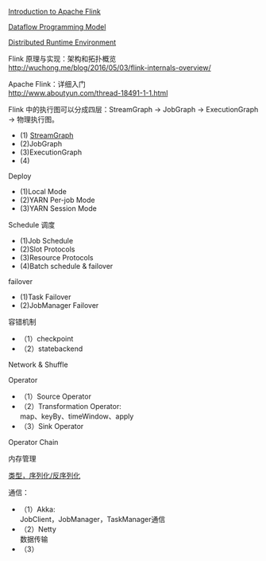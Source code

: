 [Introduction to Apache Flink](http://flink.apache.org/introduction.html)

[Dataflow Programming Model](https://ci.apache.org/projects/flink/flink-docs-release-1.4/concepts/programming-model.html)

[Distributed Runtime Environment](https://ci.apache.org/projects/flink/flink-docs-release-1.4/concepts/runtime.html)

Flink 原理与实现：架构和拓扑概览  
http://wuchong.me/blog/2016/05/03/flink-internals-overview/

Apache Flink：详细入门  
http://www.aboutyun.com/thread-18491-1-1.html


Flink 中的执行图可以分成四层：StreamGraph -> JobGraph -> ExecutionGraph -> 物理执行图。
- (1) [StreamGraph](https://github.com/binlijin/java-learn/blob/master/flink/StreamGraph.md) 
- (2)JobGraph
- (3)ExecutionGraph
- (4)

Deploy
- (1)Local Mode
- (2)YARN Per-job Mode
- (3)YARN Session Mode

Schedule 调度
- (1)Job Schedule
- (2)Slot Protocols
- (3)Resource Protocols
- (4)Batch schedule & failover

failover
- (1)Task Failover
- (2)JobManager Failover

容错机制
- （1）checkpoint
- （2）statebackend 


Network & Shuffle


Operator
- （1）Source Operator
- （2）Transformation Operator:   
       map、keyBy、timeWindow、apply
- （3）Sink Operator

Operator Chain


内存管理

[类型，序列化/反序列化](https://github.com/binlijin/java-learn/blob/master/flink/types_serialization.md)

通信：
- （1）Akka:   
      JobClient，JobManager，TaskManager通信
- （2）Netty   
       数据传输
- （3）
